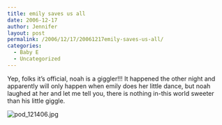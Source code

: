 ```yaml
---
title: emily saves us all
date: 2006-12-17
author: Jennifer
layout: post
permalink: /2006/12/17/20061217emily-saves-us-all/
categories:
  - Baby E
  - Uncategorized
---
```

Yep, folks it&#8217;s official, noah is a giggler!!! It happened the other night and apparently will only happen when emily does her little dance, but noah laughed at her and let me tell you, there is nothing in-this world sweeter than his little giggle.

<img id="image84" alt="pod_121406.jpg" src="http://static.squarespace.com/static/50db6bb3e4b015296cd43789/50dfa5b1e4b0dc6320e0b5ea/50dfa5b1e4b0dc6320e0b63a/1166055479000/?format=original" />
